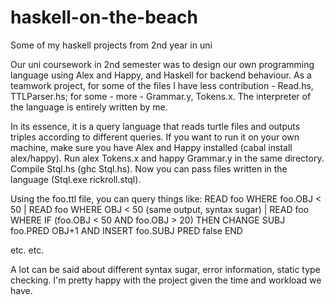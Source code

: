 # haskell-on-the-beach
Some of my haskell projects from 2nd year in uni

Our uni coursework in 2nd semester was to design our own programming language using Alex and Happy, and Haskell for backend behaviour.
As a teamwork project, for some of the files I have less contribution - Read.hs, TTLParser.hs; for some - more - Grammar.y, Tokens.x.
The interpreter of the language is entirely written by me.

In its essence, it is a query language that reads turtle files and outputs triples according to different queries.
If you want to run it on your own machine, make sure you have Alex and Happy installed (cabal install alex/happy).
Run alex Tokens.x and happy Grammar.y in the same directory. Compile Stql.hs (ghc Stql.hs).
Now you can pass files written in the language (Stql.exe rickroll.stql).

Using the foo.ttl file, you can query things like:
READ foo WHERE foo.OBJ < 50 |
READ foo WHERE OBJ < 50 (same output, syntax sugar) |
READ foo WHERE IF (foo.OBJ < 50 AND foo.OBJ > 20) THEN CHANGE SUBJ foo.PRED OBJ+1 AND INSERT foo.SUBJ PRED false END

etc. etc.

A lot can be said about different syntax sugar, error information, static type checking. I'm pretty happy with the project given the time and workload we have.
